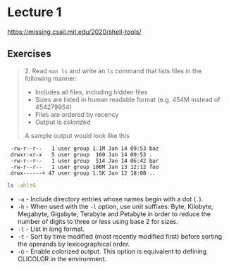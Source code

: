 # Lecture 1

https://missing.csail.mit.edu/2020/shell-tools/

## Exercises

> 2\. Read `man ls` and write an `ls` command that lists files in the following manner:
> 
> - Includes all files, including hidden files
> - Sizes are listed in human readable format (e.g. 454M instead of 454279954)
> - Files are ordered by recency
> - Output is colorized
> 
> A sample output would look like this

```
 -rw-r--r--   1 user group 1.1M Jan 14 09:53 baz
 drwxr-xr-x   5 user group  160 Jan 14 09:53 .
 -rw-r--r--   1 user group  514 Jan 14 06:42 bar
 -rw-r--r--   1 user group 106M Jan 13 12:12 foo
 drwx------+ 47 user group 1.5K Jan 12 18:08 ..
```

```bash
ls -ahltG
```

- `-a` - Include directory entries whose names begin with a dot (`.`).
- `-h` - When used with the `-l` option, use unit suffixes: Byte, Kilobyte, Megabyte, Gigabyte,
Terabyte and Petabyte in order to reduce the number of digits to three or less using base 2 for sizes.
- `-l` - List in long format.
- `-t` - Sort by time modified (most recently modified first) before sorting 
the operands by lexicographical order.
- `-G` - Enable colorized output.  This option is equivalent to defining CLICOLOR in the environment.

<br />
